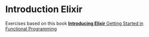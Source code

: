 # Introduction Elixir

Exercises based on this book [**Introducing Elixir** Getting Started in Functional Programming](http://shop.oreilly.com/product/0636920030584.do)
